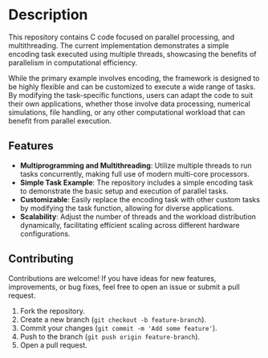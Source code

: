

# Description

This repository contains C code focused on parallel processing, and multithreading. The current implementation demonstrates a simple encoding task executed using multiple threads, showcasing the benefits of parallelism in computational efficiency.

While the primary example involves encoding, the framework is designed to be highly flexible and can be customized to execute a wide range of tasks. By modifying the task-specific functions, users can adapt the code to suit their own applications, whether those involve data processing, numerical simulations, file handling, or any other computational workload that can benefit from parallel execution.

## Features

- **Multiprogramming and Multithreading**: Utilize multiple threads to run tasks concurrently, making full use of modern multi-core processors.
- **Simple Task Example**: The repository includes a simple encoding task to demonstrate the basic setup and execution of parallel tasks.
- **Customizable**: Easily replace the encoding task with other custom tasks by modifying the task function, allowing for diverse applications.
- **Scalability**: Adjust the number of threads and the workload distribution dynamically, facilitating efficient scaling across different hardware configurations.

## Contributing

Contributions are welcome! If you have ideas for new features, improvements, or bug fixes, feel free to open an issue or submit a pull request.

1. Fork the repository.
2. Create a new branch (`git checkout -b feature-branch`).
3. Commit your changes (`git commit -m 'Add some feature'`).
4. Push to the branch (`git push origin feature-branch`).
5. Open a pull request.
